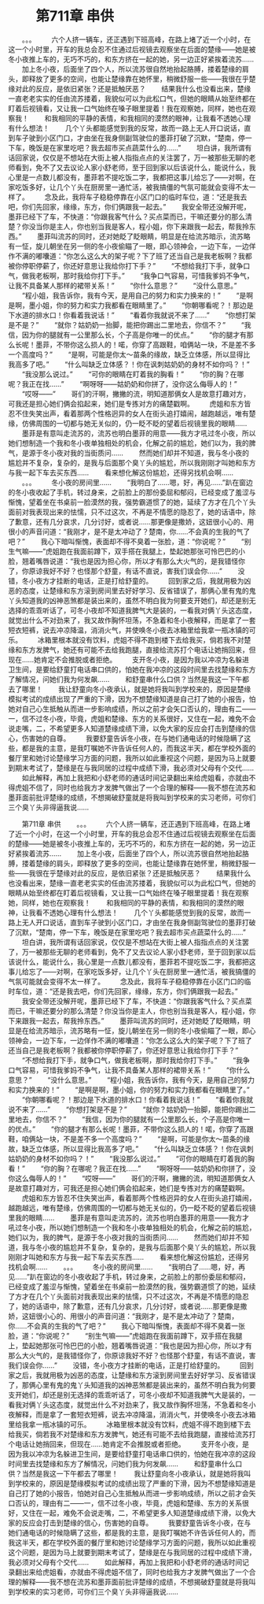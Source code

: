 # 　　第711章 串供
　　。。。
　　六个人挤一辆车，还正遇到下班高峰，在路上堵了近一个小时，在这一个小时里，开车的我总会忍不住通过后视镜去观察坐在后面的楚缘——她是被冬小夜推上车的，无巧不巧的，和东方挤在一起的她，另一边正好紧挨着流苏……
　　加上冬小夜，后面坐了四个人，所以流苏很自然地抬起胳膊，搂着楚缘的肩头，即释放了更多的空间，也能让楚缘靠在她怀里，稍微舒服一些——我很在乎楚缘对此的反应，是依旧紧张？还是抵触厌恶？
　　结果我什么也没看出来，楚缘一直老老实实的任由流苏搂着，我貌似可以为此松口气，但她的眼睛从始至终都在盯着后视镜看，又让我一口气始终在嗓子眼里提着！我在观察她，同样，她也在观察我！
　　和我相同的平静的表情，和我相同的漠然的眼神，让我看不透她心理有什么想法！
　　几个丫头都能感觉到我的反常，故而一路上无人开口说话，直到车子驶到小区门口，才由坐在我身侧副驾驶位的墨菲打破了沉默，“楚南，停一下车，晚饭是在家里吃吧？我去超市买点蔬菜什么的……”
　　坦白讲，我所谓有话回家说，仅仅是不想站在大街上被人指指点点的关注罢了，万一被那些无聊的老师看到，免不了又去议论人家小舒老师，至于回到家以后该说什么，能说什么，我心里是一点数儿都没有，墨菲若不提吃饭二字，我都把这事儿给忘了——对啊，在家吃饭多好，让几个丫头在厨房里一通忙活，被我搞僵的气氛可能就会变得不太一样了。
　　念及此，我将车子稳稳停靠在小区门口的临时车位，道：“还是我去吧，你们先回家，缘缘，东方，你们俩跟我一起去。”
　　我安全带还没解开呢，墨菲已经下了车，不快道：“你跟我客气什么？买点菜而已，干嘛还要分的那么清楚？你没当你是主人，你也别当我是客人，程小姐，你下来跟我一起去，帮我拎东西。”
　　墨菲叫流苏的同时，还对她眨了眨眼睛，明显是在给流苏暗示，流苏略有一怔，旋儿朝坐在另一侧的冬小夜偷瞄了一眼，即心领神会，一边下车，一边佯作不满的嘟囔道：“你怎么这么大的架子呢？下了班了还当自己是我老板啊？我都被你停职停薪了，你还好意思让我给你打下手？”
　　“不想给我打下手，就争口气，做我老板啊，那时我给你打下手。”
　　“我争口气容易，可惜我爹妈不争气，让我不具备某人那样的裙带关系！”
　　“你什么意思？”
　　“没什么意思。”
　　“程小姐，我告诉你，我有今天，是用自己的努力和实力换来的！”
　　“是啊是啊，墨小姐，你的努力和实力我都看在眼睛里了。”
　　“你朝哪看呢？！那边是下水道的排水口！你看着我说话！”
　　“看着你我就说不来了……”
　　“你想打架是不是？”
　　“就你？姑奶奶一抬脚，能把你踢出二里地去，你信不？”
　　“我信，因为你的腿就有一公里那么长，个子高是你唯一的优点。”
　　“你的腿才有那么长呢！墨菲，不带你这么损人的！喏，你穿了高跟鞋，咱俩站一块，不是差不多一个高度吗？”
　　“是啊，可能是你太～苗条的缘故，缺乏立体感，所以显得比我高多了吧。”
　　“什么叫缺乏立体感？！你在讽刺姑奶奶的身材不如你吗？！”
　　“我没那么说过。”
　　“可你的眼睛在盯着我的胸看！”
　　“你的胸？在哪呢？我正在找……”
　　“啊呀呀——姑奶奶和你拼了，没你这么侮辱人的！”
　　“哎呀——”
　　哥们的汗啊，撇撇的流，明知道那俩女人是故意打趣对方，可我还是担心她们俩会掐起来，她们是专拣对方的痛楚戳啊。
　　虎姐和东方皆忍不住失笑出声，看着那两个性格迥异的女人在街头追打嬉闹，越跑越远，唯有楚缘，仿佛周围的一切都与她无关似的，仍一眨不眨的望着后视镜里我的眼睛……
　　墨菲是有意叫走流苏的，流苏也明白墨菲的用意——我方才吼过冬小夜，所以她们想制造一个我和冬小夜单独相处的机会，化解之前的尴尬，她们以为，我的脾气，是源于冬小夜对我的当街质问……
　　然而她们却并不知道，我与冬小夜的尴尬并不复杂，复杂的，是我与后面那个臭丫头的尴尬，所以我刚刚才叫她和东方与我一起下车去买东西……
　　看来想化解这份尴尬，还得另找机会啊……
　　。。。
　　冬小夜的房间里……
　　“我明白了……嗯，好，再见……”趴在窗边的冬小夜收起了手机，转过身来，之前脸上的那份委屈和郁闷，已经变成了羞涩与惭愧，望着坐在书桌前一脸漠然的我，强势霸道惯了的她，延续了方才在几个丫头面前对我表现出来的怯懦，只不过这次，不再是不情愿的隐忍了，她的话语中，除了歉意，还有几分哀求，几分讨好，或者说……那更像是撒娇，这妞很小心的、用很小的声音问道：“我刚才，是不是太冲动了？楚南，你……不会真的生我的气了吧？”
　　我心下暗叫惭愧，表面却不得不臭着一张脸，道：“你说呢？”
　　“别生气嘛——”虎姐跑在我面前蹲下，双手搭在我腿上，垫起她那张可怜巴巴的小脸，翘着嘴唇说道：“我也是因为担心你，所以才有那么大火气的，是我错怪你了，你原谅我好不好？也怪那个舒童，有话不直说，害我们误会你……”
　　没错，冬小夜方才挂断的电话，正是打给舒童的。
　　回到家之后，我就用极为凶恶的态度，让楚缘和东方滚到房间里去好好学习、反省错误了，那俩心里有鬼的鬼丫头知道我的凶神恶煞都是装出来的，虽然不明白我为何要支开她们，却还是别无选择的乖乖听话了，可冬小夜却不知道我脾气大是装的，一看我对俩丫头这态度，就觉出什么不对劲来了，我又故作胸怀坦荡，不急着和冬小夜解释，而是拿了一套短衣短裤，说去冲凉降温，消消火气，并使唤冬小夜去冰箱里给我拿一瓶冰镇的可乐。
　　冰箱里根本就没有饮料，虎姐不得不跑到楼下去给我买，倘若我不对楚缘和东方发脾气，她还有可能不去给我跑腿，直接给流苏打个电话让她捎回来，但现在……她肯定不会推脱或者拒绝。
　　支开冬小夜，是因为我以冲凉为名躲进卫生间，是要给舒童打电话串口供的，怕她在我冲凉的这段时间里去找楚缘和东方了解情况，问她们我为何发飙……
　　和舒童串什么口供？当然是我这一下午都去了哪里！
　　我让舒童向冬小夜承认，就是她将我叫到学校来的，原因是楚缘模拟考试的成绩出现了严重的下滑，因为不想楚缘知道是自己打了她的小报告，怕她对自己心生抵触从而进一步影响成绩，所以之前才会矢口否认的，理由有二——一，信不过冬小夜，毕竟，虎姐和楚缘、东方的关系很好，又住在一起，难免不会说走嘴，二，不希望更多人知道楚缘成绩下滑，以免大家的反应会打击到楚缘的信心，伤害她的自尊。
　　我要舒童告诉冬小夜，在与她们通电话的时候隐瞒了这些，都是我的主意，是我叮嘱她不许告诉任何人的，而我这半天，都在学校外面的餐厅里和她讨论楚缘学习方面的问题，我所以如此重视这个问题，是因为马上就要到期末考试了，楚缘是在与我同居的过程中成绩下滑，我必须对父母有个交代……
　　如此解释，再加上我把和小舒老师的通话时间记录翻出来给虎姐看，亦就由不得虎姐不信了，同时也给我方才发脾气做出了一个合理的解释——我不想在流苏和墨菲面前批评楚缘的成绩，不想揭破舒童就是将我叫到学校来的实习老师，可你们三个臭丫头非得逼我说……

　　第711章 串供
　　。。。
　　六个人挤一辆车，还正遇到下班高峰，在路上堵了近一个小时，在这一个小时里，开车的我总会忍不住通过后视镜去观察坐在后面的楚缘——她是被冬小夜推上车的，无巧不巧的，和东方挤在一起的她，另一边正好紧挨着流苏……
　　加上冬小夜，后面坐了四个人，所以流苏很自然地抬起胳膊，搂着楚缘的肩头，即释放了更多的空间，也能让楚缘靠在她怀里，稍微舒服一些——我很在乎楚缘对此的反应，是依旧紧张？还是抵触厌恶？
　　结果我什么也没看出来，楚缘一直老老实实的任由流苏搂着，我貌似可以为此松口气，但她的眼睛从始至终都在盯着后视镜看，又让我一口气始终在嗓子眼里提着！我在观察她，同样，她也在观察我！
　　和我相同的平静的表情，和我相同的漠然的眼神，让我看不透她心理有什么想法！
　　几个丫头都能感觉到我的反常，故而一路上无人开口说话，直到车子驶到小区门口，才由坐在我身侧副驾驶位的墨菲打破了沉默，“楚南，停一下车，晚饭是在家里吃吧？我去超市买点蔬菜什么的……”
　　坦白讲，我所谓有话回家说，仅仅是不想站在大街上被人指指点点的关注罢了，万一被那些无聊的老师看到，免不了又去议论人家小舒老师，至于回到家以后该说什么，能说什么，我心里是一点数儿都没有，墨菲若不提吃饭二字，我都把这事儿给忘了——对啊，在家吃饭多好，让几个丫头在厨房里一通忙活，被我搞僵的气氛可能就会变得不太一样了。
　　念及此，我将车子稳稳停靠在小区门口的临时车位，道：“还是我去吧，你们先回家，缘缘，东方，你们俩跟我一起去。”
　　我安全带还没解开呢，墨菲已经下了车，不快道：“你跟我客气什么？买点菜而已，干嘛还要分的那么清楚？你没当你是主人，你也别当我是客人，程小姐，你下来跟我一起去，帮我拎东西。”
　　墨菲叫流苏的同时，还对她眨了眨眼睛，明显是在给流苏暗示，流苏略有一怔，旋儿朝坐在另一侧的冬小夜偷瞄了一眼，即心领神会，一边下车，一边佯作不满的嘟囔道：“你怎么这么大的架子呢？下了班了还当自己是我老板啊？我都被你停职停薪了，你还好意思让我给你打下手？”
　　“不想给我打下手，就争口气，做我老板啊，那时我给你打下手。”
　　“我争口气容易，可惜我爹妈不争气，让我不具备某人那样的裙带关系！”
　　“你什么意思？”
　　“没什么意思。”
　　“程小姐，我告诉你，我有今天，是用自己的努力和实力换来的！”
　　“是啊是啊，墨小姐，你的努力和实力我都看在眼睛里了。”
　　“你朝哪看呢？！那边是下水道的排水口！你看着我说话！”
　　“看着你我就说不来了……”
　　“你想打架是不是？”
　　“就你？姑奶奶一抬脚，能把你踢出二里地去，你信不？”
　　“我信，因为你的腿就有一公里那么长，个子高是你唯一的优点。”
　　“你的腿才有那么长呢！墨菲，不带你这么损人的！喏，你穿了高跟鞋，咱俩站一块，不是差不多一个高度吗？”
　　“是啊，可能是你太～苗条的缘故，缺乏立体感，所以显得比我高多了吧。”
　　“什么叫缺乏立体感？！你在讽刺姑奶奶的身材不如你吗？！”
　　“我没那么说过。”
　　“可你的眼睛在盯着我的胸看！”
　　“你的胸？在哪呢？我正在找……”
　　“啊呀呀——姑奶奶和你拼了，没你这么侮辱人的！”
　　“哎呀——”
　　哥们的汗啊，撇撇的流，明知道那俩女人是故意打趣对方，可我还是担心她们俩会掐起来，她们是专拣对方的痛楚戳啊。
　　虎姐和东方皆忍不住失笑出声，看着那两个性格迥异的女人在街头追打嬉闹，越跑越远，唯有楚缘，仿佛周围的一切都与她无关似的，仍一眨不眨的望着后视镜里我的眼睛……
　　墨菲是有意叫走流苏的，流苏也明白墨菲的用意——我方才吼过冬小夜，所以她们想制造一个我和冬小夜单独相处的机会，化解之前的尴尬，她们以为，我的脾气，是源于冬小夜对我的当街质问……
　　然而她们却并不知道，我与冬小夜的尴尬并不复杂，复杂的，是我与后面那个臭丫头的尴尬，所以我刚刚才叫她和东方与我一起下车去买东西……
　　看来想化解这份尴尬，还得另找机会啊……
　　。。。
　　冬小夜的房间里……
　　“我明白了……嗯，好，再见……”趴在窗边的冬小夜收起了手机，转过身来，之前脸上的那份委屈和郁闷，已经变成了羞涩与惭愧，望着坐在书桌前一脸漠然的我，强势霸道惯了的她，延续了方才在几个丫头面前对我表现出来的怯懦，只不过这次，不再是不情愿的隐忍了，她的话语中，除了歉意，还有几分哀求，几分讨好，或者说……那更像是撒娇，这妞很小心的、用很小的声音问道：“我刚才，是不是太冲动了？楚南，你……不会真的生我的气了吧？”
　　我心下暗叫惭愧，表面却不得不臭着一张脸，道：“你说呢？”
　　“别生气嘛——”虎姐跑在我面前蹲下，双手搭在我腿上，垫起她那张可怜巴巴的小脸，翘着嘴唇说道：“我也是因为担心你，所以才有那么大火气的，是我错怪你了，你原谅我好不好？也怪那个舒童，有话不直说，害我们误会你……”
　　没错，冬小夜方才挂断的电话，正是打给舒童的。
　　回到家之后，我就用极为凶恶的态度，让楚缘和东方滚到房间里去好好学习、反省错误了，那俩心里有鬼的鬼丫头知道我的凶神恶煞都是装出来的，虽然不明白我为何要支开她们，却还是别无选择的乖乖听话了，可冬小夜却不知道我脾气大是装的，一看我对俩丫头这态度，就觉出什么不对劲来了，我又故作胸怀坦荡，不急着和冬小夜解释，而是拿了一套短衣短裤，说去冲凉降温，消消火气，并使唤冬小夜去冰箱里给我拿一瓶冰镇的可乐。
　　冰箱里根本就没有饮料，虎姐不得不跑到楼下去给我买，倘若我不对楚缘和东方发脾气，她还有可能不去给我跑腿，直接给流苏打个电话让她捎回来，但现在……她肯定不会推脱或者拒绝。
　　支开冬小夜，是因为我以冲凉为名躲进卫生间，是要给舒童打电话串口供的，怕她在我冲凉的这段时间里去找楚缘和东方了解情况，问她们我为何发飙……
　　和舒童串什么口供？当然是我这一下午都去了哪里！
　　我让舒童向冬小夜承认，就是她将我叫到学校来的，原因是楚缘模拟考试的成绩出现了严重的下滑，因为不想楚缘知道是自己打了她的小报告，怕她对自己心生抵触从而进一步影响成绩，所以之前才会矢口否认的，理由有二——一，信不过冬小夜，毕竟，虎姐和楚缘、东方的关系很好，又住在一起，难免不会说走嘴，二，不希望更多人知道楚缘成绩下滑，以免大家的反应会打击到楚缘的信心，伤害她的自尊。
　　我要舒童告诉冬小夜，在与她们通电话的时候隐瞒了这些，都是我的主意，是我叮嘱她不许告诉任何人的，而我这半天，都在学校外面的餐厅里和她讨论楚缘学习方面的问题，我所以如此重视这个问题，是因为马上就要到期末考试了，楚缘是在与我同居的过程中成绩下滑，我必须对父母有个交代……
　　如此解释，再加上我把和小舒老师的通话时间记录翻出来给虎姐看，亦就由不得虎姐不信了，同时也给我方才发脾气做出了一个合理的解释——我不想在流苏和墨菲面前批评楚缘的成绩，不想揭破舒童就是将我叫到学校来的实习老师，可你们三个臭丫头非得逼我说……
